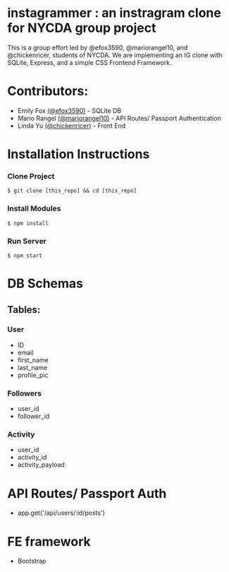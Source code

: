 # instagrammer : an instragram clone for NYCDA group project
This is a group effort led by @efox3590, @mariorangel10, and @chickenricer, students of NYCDA. We are implementing an IG clone with SQLite, Express, and a simple CSS Frontend Framework.

# Contributors:
+ Emily Fox [(@efox3590)](https://github.com/efox3590) - SQLite DB
+ Mario Rangel [(@mariorangel10)](https://github.com/mariorangel10) - API Routes/ Passport Authentication
+ Linda Yu [(@chickenricer)](https://github.com/chickenricer) - Front End

# Installation Instructions
### Clone Project
```
$ git clone [this_repo] && cd [this_repo]
```

### Install Modules
```
$ npm install 
```
### Run Server
```
$ npm start
```

# DB Schemas
## Tables:
### User
* ID
* email
* first_name
* last_name
* profile_pic

### Followers
* user_id
* follower_id

### Activity 
* user_id
* activity_id
* activity_payload
  
# API Routes/ Passport Auth
* app.get('/api/users/:id/posts')

# FE framework
* Bootstrap

